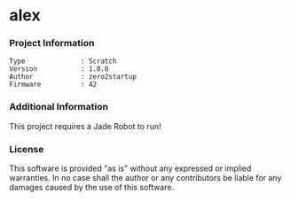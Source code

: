 alex
================



### Project Information
```
Type              : Scratch
Version           : 1.0.0
Author            : zero2startup
Firmware          : 42
```

### Additional Information
This project requires a Jade Robot to run!

### License
This software is provided "as is" without any expressed or implied warranties.  In no case shall the author or any contributors be liable for any damages caused by the use of this software.

